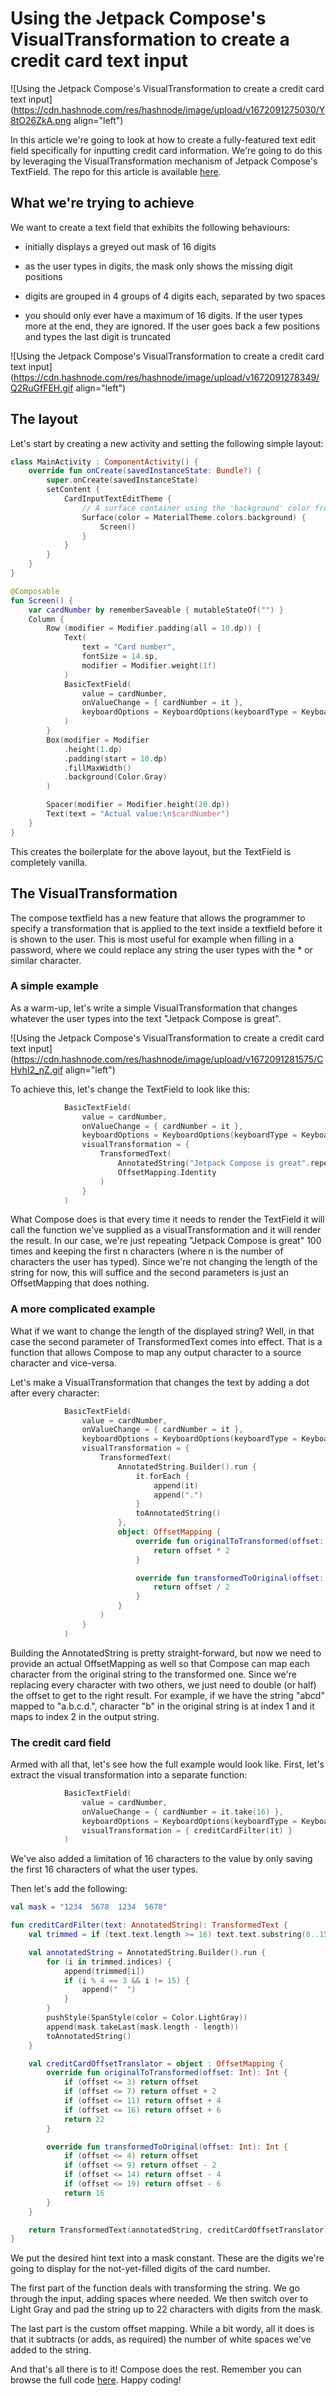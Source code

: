 # Using the Jetpack Compose's VisualTransformation to create a credit card text input

![Using the Jetpack Compose's VisualTransformation to create a credit card text input](https://cdn.hashnode.com/res/hashnode/image/upload/v1672091275030/Y8tO26ZkA.png align="left")

In this article we're going to look at how to create a fully-featured text edit field specifically for inputting credit card information. We're going to do this by leveraging the VisualTransformation mechanism of Jetpack Compose's TextField. The repo for this article is available [here](https://github.com/acristescu/ComposeVisualTransformationStudy).

## What we're trying to achieve

We want to create a text field that exhibits the following behaviours:

* initially displays a greyed out mask of 16 digits
    
* as the user types in digits, the mask only shows the missing digit positions
    
* digits are grouped in 4 groups of 4 digits each, separated by two spaces
    
* you should only ever have a maximum of 16 digits. If the user types more at the end, they are ignored. If the user goes back a few positions and types the last digit is truncated
    

![Using the Jetpack Compose's VisualTransformation to create a credit card text input](https://cdn.hashnode.com/res/hashnode/image/upload/v1672091278349/Q2RuGfFEH.gif align="left")

## The layout

Let's start by creating a new activity and setting the following simple layout:

```kotlin
class MainActivity : ComponentActivity() {
    override fun onCreate(savedInstanceState: Bundle?) {
        super.onCreate(savedInstanceState)
        setContent {
            CardInputTextEditTheme {
                // A surface container using the 'background' color from the theme
                Surface(color = MaterialTheme.colors.background) {
                    Screen()
                }
            }
        }
    }
}

@Composable
fun Screen() {
    var cardNumber by rememberSaveable { mutableStateOf("") }
    Column {
        Row (modifier = Modifier.padding(all = 10.dp)) {
            Text(
                text = "Card number",
                fontSize = 14.sp,
                modifier = Modifier.weight(1f)
            )
            BasicTextField(
                value = cardNumber,
                onValueChange = { cardNumber = it },
                keyboardOptions = KeyboardOptions(keyboardType = KeyboardType.Number),
            )
        }
        Box(modifier = Modifier
            .height(1.dp)
            .padding(start = 10.dp)
            .fillMaxWidth()
            .background(Color.Gray)
        )

        Spacer(modifier = Modifier.height(20.dp))
        Text(text = "Actual value:\n$cardNumber")
    }
}
```

This creates the boilerplate for the above layout, but the TextField is completely vanilla.

## The VisualTransformation

The compose textfield has a new feature that allows the programmer to specify a transformation that is applied to the text inside a textfield before it is shown to the user. This is most useful for example when filling in a password, where we could replace any string the user types with the \* or similar character.

### A simple example

As a warm-up, let's write a simple VisualTransformation that changes whatever the user types into the text "Jetpack Compose is great".

![Using the Jetpack Compose's VisualTransformation to create a credit card text input](https://cdn.hashnode.com/res/hashnode/image/upload/v1672091281575/CHvhI2_nZ.gif align="left")

To achieve this, let's change the TextField to look like this:

```kotlin
            BasicTextField(
                value = cardNumber,
                onValueChange = { cardNumber = it },
                keyboardOptions = KeyboardOptions(keyboardType = KeyboardType.Number),
                visualTransformation = {
                    TransformedText(
                        AnnotatedString("Jetpack Compose is great".repeat(100).take(it.length)),
                        OffsetMapping.Identity
                    )
                }
            )
```

What Compose does is that every time it needs to render the TextField it will call the function we've supplied as a visualTransformation and it will render the result. In our case, we're just repeating "Jetpack Compose is great" 100 times and keeping the first n characters (where n is the number of characters the user has typed). Since we're not changing the length of the string for now, this will suffice and the second parameters is just an OffsetMapping that does nothing.

### A more complicated example

What if we want to change the length of the displayed string? Well, in that case the second parameter of TransformedText comes into effect. That is a function that allows Compose to map any output character to a source character and vice-versa.

Let's make a VisualTransformation that changes the text by adding a dot after every character:

```kotlin
            BasicTextField(
                value = cardNumber,
                onValueChange = { cardNumber = it },
                keyboardOptions = KeyboardOptions(keyboardType = KeyboardType.Number),
                visualTransformation = {
                    TransformedText(
                        AnnotatedString.Builder().run {
                            it.forEach {
                                append(it)
                                append(".")
                            }
                            toAnnotatedString()
                        },
                        object: OffsetMapping {
                            override fun originalToTransformed(offset: Int): Int {
                                return offset * 2
                            }

                            override fun transformedToOriginal(offset: Int): Int {
                                return offset / 2
                            }
                        }
                    )
                }
            )
```

Building the AnnotatedString is pretty straight-forward, but now we need to provide an actual OffsetMapping as well so that Compose can map each character from the original string to the transformed one. Since we're replacing every character with two others, we just need to double (or half) the offset to get to the right result. For example, if we have the string "abcd" mapped to "a.b.c.d.", character "b" in the original string is at index 1 and it maps to index 2 in the output string.

### The credit card field

Armed with all that, let's see how the full example would look like. First, let's extract the visual transformation into a separate function:

```kotlin
            BasicTextField(
                value = cardNumber,
                onValueChange = { cardNumber = it.take(16) },
                keyboardOptions = KeyboardOptions(keyboardType = KeyboardType.Number),
                visualTransformation = { creditCardFilter(it) }
            )
```

We've also added a limitation of 16 characters to the value by only saving the first 16 characters of what the user types.

Then let's add the following:

```kotlin
val mask = "1234  5678  1234  5678"

fun creditCardFilter(text: AnnotatedString): TransformedText {
    val trimmed = if (text.text.length >= 16) text.text.substring(0..15) else text.text

    val annotatedString = AnnotatedString.Builder().run {
        for (i in trimmed.indices) {
            append(trimmed[i])
            if (i % 4 == 3 && i != 15) {
                append("  ")
            }
        }
        pushStyle(SpanStyle(color = Color.LightGray))
        append(mask.takeLast(mask.length - length))
        toAnnotatedString()
    }

    val creditCardOffsetTranslator = object : OffsetMapping {
        override fun originalToTransformed(offset: Int): Int {
            if (offset <= 3) return offset
            if (offset <= 7) return offset + 2
            if (offset <= 11) return offset + 4
            if (offset <= 16) return offset + 6
            return 22
        }

        override fun transformedToOriginal(offset: Int): Int {
            if (offset <= 4) return offset
            if (offset <= 9) return offset - 2
            if (offset <= 14) return offset - 4
            if (offset <= 19) return offset - 6
            return 16
        }
    }

    return TransformedText(annotatedString, creditCardOffsetTranslator)
}
```

We put the desired hint text into a mask constant. These are the digits we're going to display for the not-yet-filled digits of the card number.

The first part of the function deals with transforming the string. We go through the input, adding spaces where needed. We then switch over to Light Gray and pad the string up to 22 characters with digits from the mask.

The last part is the custom offset mapping. While a bit wordy, all it does is that it subtracts (or adds, as required) the number of white spaces we've added to the string.

And that's all there is to it! Compose does the rest. Remember you can browse the full code [here](https://github.com/acristescu/ComposeVisualTransformationStudy). Happy coding!
